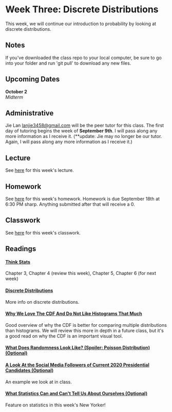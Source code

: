 # Week Three: Discrete Distributions

This week, we will continue our introduction to probability by looking at discrete distributions.

## Notes

If you've downloaded the class repo to your local computer, be sure to go into your folder and run 'git pull' to download any new files.

## Upcoming Dates  

**October 2**  
*Midterm*

## Administrative

Jie Lan lanjie3458@gmail.com​ will be the peer tutor for this class. The first day of tutoring begins the week of **September 9th**. I will pass along any more information as I receive it. (\**update: Jie may no longer be our tutor. Again, I will pass along any more information as I receive it.)


## Lecture

See [here](https://github.com/CSC217/fall_2019/blob/master/week03-discrete_distributions/Week_Three_Discrete_Distributions.pdf) for this week's lecture.

## Homework

See [here](https://github.com/CSC217/fall_2019/blob/master/week03-discrete_distributions/Homework_Three.ipynb) for this week's homework. Homework is due September 18th at 6:30 PM sharp. Anything submitted after that will receive a 0.

## Classwork

See [here](https://github.com/CSC217/fall_2019/blob/master/week03-discrete_distributions/Discrete_Distributions_Class_Workbook.ipynb) for this week's classwork.

## Readings

#### [Think Stats](http://greenteapress.com/thinkstats2/thinkstats2.pdf)  
Chapter 3, Chapter 4 (review this week), Chapter 5, Chapter 6 (for next week)

#### [Discrete Distributions](https://ocw.mit.edu/courses/mathematics/18-05-introduction-to-probability-and-statistics-spring-2014/readings/MIT18_05S14_Reading4a.pdf)
More info on discrete distributions.

#### [Why We Love The CDF And Do Not Like Histograms That Much](http://debrouwere.org/2017/02/01/unlearning-descriptive-statistics)
Good overview of why the CDF is better for comparing multiple distributions than histograms. We will review this more in depth in a future class, but it's a good read on why the CDF is an important visual tool.

#### [What Does Randomness Look Like? (Spoiler: Poisson Distribution) (Optional)](https://www.wired.com/2012/12/what-does-randomness-look-like/)

#### [A Look At the Social Media Followers of Current 2020 Presidential Candidates (Optional)](https://www.abcactionnews.com/news/national/a-look-at-the-social-media-followers-of-current-2020-presidential-candidates)
An example we look at in class.

#### [What Statistics Can and Can't Tell Us About Ourselves (Optional)](https://www.newyorker.com/magazine/2019/09/09/what-statistics-can-and-cant-tell-us-about-ourselves)
Feature on statistics in this week's New Yorker!
